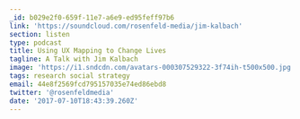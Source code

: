 ```yaml
---
_id: b029e2f0-659f-11e7-a6e9-ed95feff97b6
link: 'https://soundcloud.com/rosenfeld-media/jim-kalbach'
section: listen
type: podcast
title: Using UX Mapping to Change Lives
tagline: A Talk with Jim Kalbach
image: 'https://i1.sndcdn.com/avatars-000307529322-3f74ih-t500x500.jpg'
tags: research social strategy
email: 44e8f2569fcd795157035e74ed86ebd8
twitter: '@rosenfeldmedia'
date: '2017-07-10T18:43:39.260Z'
---
```


